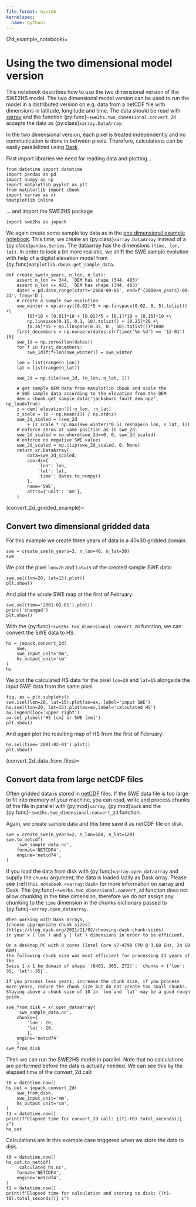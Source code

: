 ```yaml
---
file_format: mystnb
kernelspec:
  name: python3
---
```


(2d_example_notebook)=
# Using the two dimensional model version

This notebook describes how to use the two dimensional version of the SWE2HS 
model. The two dimensional model version can be used to run the model in a 
distributed version on e.g. data from a netCDF file with dimensions in latitude, 
longitude and time. The data should be read with [xarray](https://xarray.dev/)
and the function {py:func}`~swe2hs.two_dimensional.convert_2d` accepts the data as 
{py:class}`xarray.DataArray`.

In the two dimensional version, each pixel is treated independently and 
no communication is done in between pixels. Therefore, calculations can be 
easily parallelized using [Dask](https://www.dask.org/). 

First import libraries we need for reading data and plotting...

```{code-cell}
from datetime import datetime
import pandas as pd
import numpy as np
import matplotlib.pyplot as plt
from matplotlib import cbook
import xarray as xr
%matplotlib inline
```

... and import the SWE2HS package

```{code-cell}
import swe2hs as jopack
```

We again create some sample toy data as in the 
[one dimensional example notebook](1d_example_notebook). 
This time, we create an {py:class}`xarray.DataArray` instead 
of a {py:class}`pandas.Series`. The dataarray has the dimensions
`(time, lon, lat)`. In order to look a bit more realistic, we shift
the SWE sample evolution with help of a digital elevation model from
{py:func}`matplotlib.cbook.get_sample_data`.

```{code-cell}
def create_swe(n_years, n_lon, n_lat):
    assert n_lon <= 344, 'DEM has shape (344, 403)'
    assert n_lon <= 403, 'DEM has shape (344, 403)'
    dates = pd.date_range(start='2000-09-01', end=f'{2000+n_years}-08-31', freq='D')
    # create a sample swe evolution 
    swe_winter = np.array([0.02]*5 + np.linspace(0.02, 0, 5).tolist() +\
        [0]*10 + [0.01]*10 + [0.02]*5 + [0.1]*10 + [0.15]*10 +\
        np.linspace(0.15, 0.1, 10).tolist() + [0.25]*20 +\
        [0.35]*15 + np.linspace(0.35, 0., 50).tolist())*1000
    first_decembers = np.nonzero(dates.strftime('%m-%d') == '12-01')[0]
    swe_1d = np.zeros(len(dates))
    for f in first_decembers:
        swe_1d[f:f+len(swe_winter)] = swe_winter

    lon = list(range(n_lon))
    lat = list(range(n_lat))

    swe_2d = np.tile(swe_1d, (n_lon, n_lat, 1))

    # get sample DEM data from matplotlib cbook and scale the 
    # SWE sample data according to the elevation from the DEM 
    dem = cbook.get_sample_data('jacksboro_fault_dem.npz', np_load=True)
    z = dem['elevation'][:n_lon, :n_lat]
    z_scale = (z - np.mean(z)) / np.std(z)
    swe_2d_scaled = (swe_2d 
        + (z_scale * np.max(swe_winter)*0.5).reshape(n_lon, n_lat, 1)) 
    # enforce zeros at same position as in swe_2d.
    swe_2d_scaled = np.where(swe_2d==0, 0, swe_2d_scaled)
    # enforce no negative SWE values
    swe_2d_scaled = np.clip(swe_2d_scaled, 0, None)  
    return xr.DataArray(
        data=swe_2d_scaled,
        coords={
            'lon': lon,
            'lat': lat,
            'time': dates.to_numpy()
        },
        name='SWE',
        attrs={'unit': 'mm'},
    )
```

(convert_2d_gridded_example)=
## Convert two dimensional gridded data
For this example we create three years of data in a 40x30 gridded domain. 

```{code-cell}
swe = create_swe(n_years=3, n_lon=40, n_lat=30)
swe
```

We plot the pixel `lon=20` and `lat=15` of the created sample SWE data:

```{code-cell}
swe.sel(lon=20, lat=15).plot()
plt.show()
```

And plot the whole SWE map at the first of February:

```{code-cell}
swe.sel(time='2001-02-01').plot()
print('changed')
plt.show()
```

With the {py:func}`~swe2hs.two_dimensional.convert_2d` function, we can convert 
the SWE data to HS. 

```{code-cell}
hs = jopack.convert_2d(
    swe, 
    swe_input_unit='mm', 
    hs_output_unit='cm'
)
hs
```

We plot the calculated HS data for the pixel `lon=20` and `lat=15` alongside the 
input SWE data from the same pixel

```{code-cell}
fig, ax = plt.subplots()
swe.isel(lon=20, lat=15).plot(ax=ax, label='input SWE')
hs.isel(lon=20, lat=15).plot(ax=ax,label='calculated HS')
ax.legend(loc='upper right')
ax.set_ylabel('HS [cm] or SWE [mm]')
plt.show()
```

And again plot the resulting map of HS from the first of February:

```{code-cell}
hs.sel(time='2001-02-01').plot()
plt.show()
```

(convert_2d_data_from_files)=
## Convert data from large netCDF files

Often gridded data is stored in [netCDF](https://www.unidata.ucar.edu/software/netcdf/) 
files. If the SWE data file is too large to fit into memory of your machine, 
you can read, write and process chunks of the file in parallel
with {py:mod}`xarray`, {py:mod}`dask` and the {py:func}`~swe2hs.two_dimensional.convert_2d` function.

Again, we create sample data and this time save it as netCDF file on disk.

```{code-cell}
swe = create_swe(n_years=2, n_lon=100, n_lat=120)
swe.to_netcdf(
    'swe_sample_data.nc',
    format='NETCDF4',
    engine='netcdf4',
)
```

If you load the data from disk with {py:func}`xarray.open_dataarray` and supply
the `chunks` argument, the data is loaded lazily as Dask array. Please see
{ref}`this notebook <xarray:dask>` for more information on xarray and Dask.
The {py:func}`~swe2hs.two_dimensional.convert_2d` function does not allow
chunking in the time dimension, therefore we do not assign any chunking to
the `time` dimension in the chunks dictionary passed to
{py:func}`~xarray.open_dataarray`.

```{note}
When working with Dask arrays, 
[choose appropriate chunk sizes](https://blog.dask.org/2021/11/02/choosing-dask-chunk-sizes) 
in your x (`lon`) and y (`lat`) dimensions in order to be efficient. 

On a desktop PC with 8 cores (Intel Core i7-4790 CPU @ 3.60 GHz, 24 GB RAM),
the following chunk size was most efficient for processing 23 years of the 
Swiss 1 x 1 km domain of shape `(8401, 365, 272)`: `chunks = {'lon': 35, 'lat': 35}`.

If you process less years, increase the chunk size, if you process 
more years, reduce the chunk size but do not create too small chunks. 
Staying above a chunk size of 10 in `lon`and `lat` may be a good rough guide. 
```

```{code-cell}
swe_from_disk = xr.open_dataarray(
    'swe_sample_data.nc', 
    chunks={
        'lon': 20,
        'lat': 20,
        },
    engine='netcdf4'
    )
swe_from_disk
```

Then we can run the SWE2HS model in parallel. Note that no calculations are
performed before the data is actually needed. We can see this by the elapsed time
of the convert_2d call: 

```{code-cell}
t0 = datetime.now()
hs_out = jopack.convert_2d(
    swe_from_disk,
    swe_input_unit='mm', 
    hs_output_unit='cm',
)
t1 = datetime.now()
print(f"Elapsed time for convert_2d call: {(t1-t0).total_seconds()} s")
hs_out
```

Calculations are in this example case triggered when we store the data to disk.

```{code-cell}
t0 = datetime.now()
hs_out.to_netcdf(
    'calculated_hs.nc',
    format='NETCDF4',
    engine='netcdf4',
)
t1 = datetime.now()
print(f"Elapsed time for calculation and storing to disk: {(t1-t0).total_seconds()} s")
```
